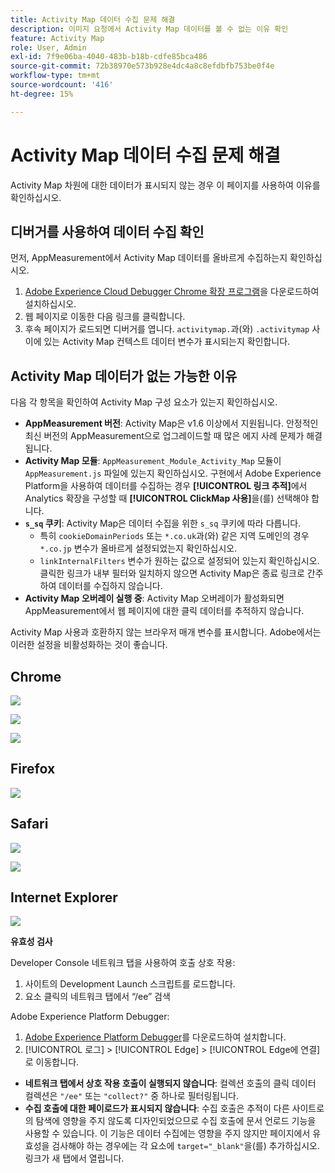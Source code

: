 ```yaml
---
title: Activity Map 데이터 수집 문제 해결
description: 이미지 요청에서 Activity Map 데이터를 볼 수 없는 이유 확인
feature: Activity Map
role: User, Admin
exl-id: 7f9e06ba-4040-483b-b18b-cdfe85bca486
source-git-commit: 72b38970e573b928e4dc4a8c8efdbfb753be0f4e
workflow-type: tm+mt
source-wordcount: '416'
ht-degree: 15%

---
```


# Activity Map 데이터 수집 문제 해결

Activity Map 차원에 대한 데이터가 표시되지 않는 경우 이 페이지를 사용하여 이유를 확인하십시오.

## 디버거를 사용하여 데이터 수집 확인

먼저, AppMeasurement에서 Activity Map 데이터를 올바르게 수집하는지 확인하십시오.

1. [Adobe Experience Cloud Debugger Chrome 확장 프로그램](https://experienceleague.adobe.com/ko/docs/experience-platform/debugger/home)을 다운로드하여 설치하십시오.
2. 웹 페이지로 이동한 다음 링크를 클릭합니다.
3. 후속 페이지가 로드되면 디버거를 엽니다. `activitymap.`과(와) `.activitymap` 사이에 있는 Activity Map 컨텍스트 데이터 변수가 표시되는지 확인합니다.

## Activity Map 데이터가 없는 가능한 이유

다음 각 항목을 확인하여 Activity Map 구성 요소가 있는지 확인하십시오.

* **AppMeasurement 버전**: Activity Map은 v1.6 이상에서 지원됩니다. 안정적인 최신 버전의 AppMeasurement으로 업그레이드할 때 많은 에지 사례 문제가 해결됩니다.
* **Activity Map 모듈**: `AppMeasurement_Module_Activity_Map` 모듈이 `AppMeasurement.js` 파일에 있는지 확인하십시오. 구현에서 Adobe Experience Platform을 사용하여 데이터를 수집하는 경우 **[!UICONTROL 링크 추적]**&#x200B;에서 Analytics 확장을 구성할 때 **[!UICONTROL ClickMap 사용]**&#x200B;을(를) 선택해야 합니다.
* **`s_sq` 쿠키**: Activity Map은 데이터 수집을 위한 `s_sq` 쿠키에 따라 다릅니다.
   * 특히 `cookieDomainPeriods` 또는 `*.co.uk`과(와) 같은 지역 도메인의 경우 `*.co.jp` 변수가 올바르게 설정되었는지 확인하십시오.
   * `linkInternalFilters` 변수가 원하는 값으로 설정되어 있는지 확인하십시오. 클릭한 링크가 내부 필터와 일치하지 않으면 Activity Map은 종료 링크로 간주하여 데이터를 수집하지 않습니다.
* **Activity Map 오버레이 실행 중**: Activity Map 오버레이가 활성화되면 AppMeasurement에서 웹 페이지에 대한 클릭 데이터를 추적하지 않습니다.

Activity Map 사용과 호환하지 않는 브라우저 매개 변수를 표시합니다. Adobe에서는 이러한 설정을 비활성화하는 것이 좋습니다.

## Chrome

![](assets/Chrome1.png)

![](assets/Chrome2.png)

![](assets/Chrome3.png)

## Firefox

![](assets/Firefox.png)

## Safari

![](assets/Safari1.png)

![](assets/Safari2.png)

## Internet Explorer

![](assets/IE1.png)


**유효성 검사**

Developer Console 네트워크 탭을 사용하여 호출 상호 작용:

1. 사이트의 Development Launch 스크립트를 로드합니다.
1. 요소 클릭의 네트워크 탭에서 “/ee” 검색

Adobe Experience Platform Debugger:

1. [Adobe Experience Platform Debugger](https://chromewebstore.google.com/detail/adobe-experience-platform/bfnnokhpnncpkdmbokanobigaccjkpob)를 다운로드하여 설치합니다.
1. [!UICONTROL 로그] > [!UICONTROL Edge] > [!UICONTROL Edge에 연결]로 이동합니다.

* **네트워크 탭에서 상호 작용 호출이 실행되지 않습니다**: 컬렉션 호출의 클릭 데이터 컬렉션은 `"/ee"` 또는 `"collect?"` 중 하나로 필터링됩니다.
* **수집 호출에 대한 페이로드가 표시되지 않습니다**: 수집 호출은 추적이 다른 사이트로의 탐색에 영향을 주지 않도록 디자인되었으므로 수집 호출에 문서 언로드 기능을 사용할 수 있습니다. 이 기능은 데이터 수집에는 영향을 주지 않지만 페이지에서 유효성을 검사해야 하는 경우에는 각 요소에 `target="_blank"`을(를) 추가하십시오. 링크가 새 탭에서 열립니다.

